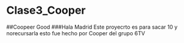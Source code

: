 # Clase3_Cooper
##Coopeer Good
###Hala Madrid 
Este proyecrto es para sacar 10 y norecursarla esto fue hecho por Cooper del grupo 6TV
